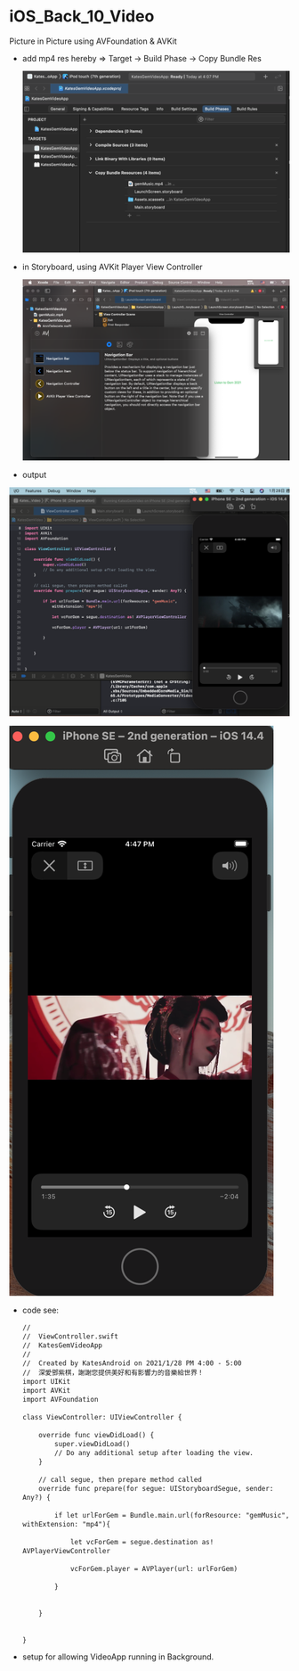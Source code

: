 # iOS_Back_10_Video
Picture in Picture using AVFoundation &amp; AVKit

* add mp4 res hereby => Target -> Build Phase -> Copy Bundle Res 

   ![](https://raw.githubusercontent.com/QueenieCplusplus/iOS_Back_10_Video/main/build%20phase%20-%20Bundle%20res.png)

* in Storyboard, using AVKit Player View Controller

   ![](https://raw.githubusercontent.com/QueenieCplusplus/iOS_Back_10_Video/main/AVKit%20Player%20VC.png)
   
* output

![](https://raw.githubusercontent.com/QueenieCplusplus/iOS_Back_10_Video/main/output%201.png)

![](https://raw.githubusercontent.com/QueenieCplusplus/iOS_Back_10_Video/main/output%202.png)

* code see:

      //
      //  ViewController.swift
      //  KatesGemVideoApp
      //
      //  Created by KatesAndroid on 2021/1/28 PM 4:00 - 5:00
      //  深愛鄧紫棋，謝謝您提供美好和有影響力的音樂給世界！
      import UIKit
      import AVKit
      import AVFoundation

      class ViewController: UIViewController {

          override func viewDidLoad() {
              super.viewDidLoad()
              // Do any additional setup after loading the view.
          }

          // call segue, then prepare method called
          override func prepare(for segue: UIStoryboardSegue, sender: Any?) {

              if let urlForGem = Bundle.main.url(forResource: "gemMusic", withExtension: "mp4"){

                  let vcForGem = segue.destination as! AVPlayerViewController

                  vcForGem.player = AVPlayer(url: urlForGem)

              }


          }


      }

* setup for allowing VideoApp running in Background.


